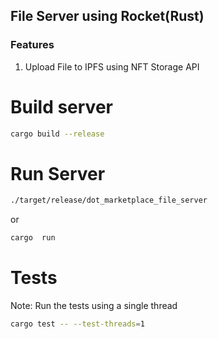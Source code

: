 ## File Server using Rocket(Rust)

### Features
1. Upload File to IPFS using NFT Storage API

# Build server
```bash
cargo build --release
```

# Run Server
```bash
./target/release/dot_marketplace_file_server
```
or 
```bash
cargo  run
```

# Tests
Note: Run the tests using a single thread
```bash
cargo test -- --test-threads=1
```
